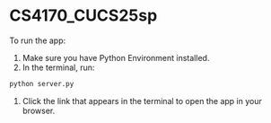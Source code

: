 # CS4170_CUCS25sp

To run the app:

1. Make sure you have Python Environment installed.
2. In the terminal, run:

```bash
python server.py
```

1. Click the link that appears in the terminal to open the app in your browser.